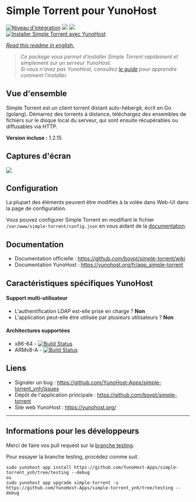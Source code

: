 # Simple Torrent pour YunoHost

[![Niveau d'intégration](https://dash.yunohost.org/integration/simple-torrent.svg)](https://dash.yunohost.org/appci/app/simpletorrent) ![](https://ci-apps.yunohost.org/ci/badges/simple-torrent.status.svg) ![](https://ci-apps.yunohost.org/ci/badges/simple-torrent.maintain.svg)  
[![Installer Simple Torrent avec YunoHost](https://install-app.yunohost.org/install-with-yunohost.svg)](https://install-app.yunohost.org/?app=simple-torrent)

*[Read this readme in english.](./README.md)* 

> *Ce package vous permet d'installer Simple Torrent rapidement et simplement sur un serveur YunoHost.  
Si vous n'avez pas YunoHost, consultez [le guide](https://yunohost.org/#/install) pour apprendre comment l'installer.*

## Vue d'ensemble

Simple Torrent est un client torrent distant auto-hébergé, écrit en Go (golang). Démarrez des torrents à distance, téléchargez des ensembles de fichiers sur le disque local du serveur, qui sont ensuite récupérables ou diffusables via HTTP.

**Version incluse :** 1.2.15

## Captures d'écran

![](https://user-images.githubusercontent.com/1033514/64239393-bdbb6480-cf32-11e9-9269-d8d10e7c0dc7.png)

## Configuration

La plupart des éléments peuvent être modifiés à la volée dans Web-UI dans la page de configuration.

Vous pouvez configurer Simple Torrent en modifiant le fichier `/var/www/simple-torrent/config.json` en vous aidant de la [documentation](https://github.com/boypt/simple-torrent/wiki/Config-File).

## Documentation

 * Documentation officielle : https://github.com/boypt/simple-torrent/wiki
 * Documentation YunoHost : https://yunohost.org/fr/app_simple-torrent

## Caractéristiques spécifiques YunoHost

#### Support multi-utilisateur

* L'authentification LDAP est-elle prise en charge ? **Non**
* L'application peut-elle être utilisée par plusieurs utilisateurs ? **Non**

#### Architectures supportées

* x86-64 - [![Build Status](https://ci-apps.yunohost.org/ci/logs/simple-torrent%20%28Apps%29.svg)](https://ci-apps.yunohost.org/ci/apps/simple-torrent/)
* ARMv8-A - [![Build Status](https://ci-apps-arm.yunohost.org/ci/logs/simple-torrent%20%28Apps%29.svg)](https://ci-apps-arm.yunohost.org/ci/apps/simple-torrent/)

## Liens

 * Signaler un bug : https://github.com/YunoHost-Apps/simple-torrent_ynh/issues
 * Dépôt de l'application principale : https://github.com/boypt/simple-torrent
 * Site web YunoHost : https://yunohost.org/

---

## Informations pour les développeurs

Merci de faire vos pull request sur la [branche testing](https://github.com/YunoHost-Apps/simple-torrent_ynh/tree/testing).

Pour essayer la branche testing, procédez comme suit.
```
sudo yunohost app install https://github.com/YunoHost-Apps/simple-torrent_ynh/tree/testing --debug
ou
sudo yunohost app upgrade simple-torrent -u https://github.com/YunoHost-Apps/simple-torrent_ynh/tree/testing --debug
```
